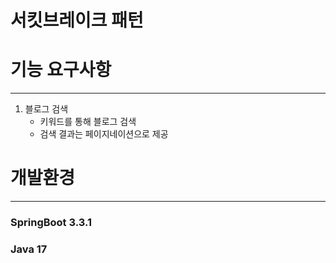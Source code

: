 # 서킷브레이크 패턴

# 기능 요구사항
- - -
1. 블로그 검색
    - 키워드를 통해 블로그 검색
    - 검색 결과는 페이지네이션으로 제공

# 개발환경
- - -
### SpringBoot 3.3.1
### Java 17